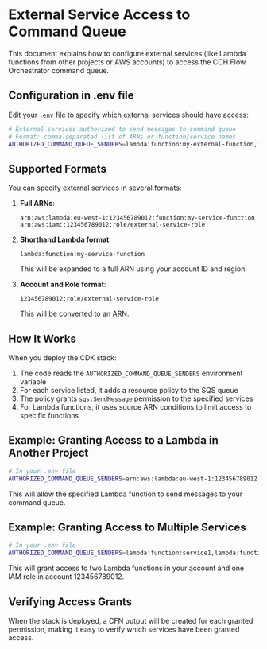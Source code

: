 # External Service Access to Command Queue

This document explains how to configure external services (like Lambda functions from other projects or AWS accounts) to access the CCH Flow Orchestrator command queue.

## Configuration in .env file

Edit your `.env` file to specify which external services should have access:

```bash
# External services authorized to send messages to command queue
# Format: comma-separated list of ARNs or function/service names
AUTHORIZED_COMMAND_QUEUE_SENDERS=lambda:function:my-external-function,123456789012:role/external-service-role
```

## Supported Formats

You can specify external services in several formats:

1. **Full ARNs**:
   ```
   arn:aws:lambda:eu-west-1:123456789012:function:my-service-function
   arn:aws:iam::123456789012:role/external-service-role
   ```

2. **Shorthand Lambda format**:
   ```
   lambda:function:my-service-function
   ```
   This will be expanded to a full ARN using your account ID and region.

3. **Account and Role format**:
   ```
   123456789012:role/external-service-role
   ```
   This will be converted to an ARN.

## How It Works

When you deploy the CDK stack:

1. The code reads the `AUTHORIZED_COMMAND_QUEUE_SENDERS` environment variable
2. For each service listed, it adds a resource policy to the SQS queue
3. The policy grants `sqs:SendMessage` permission to the specified services
4. For Lambda functions, it uses source ARN conditions to limit access to specific functions

## Example: Granting Access to a Lambda in Another Project

```bash
# In your .env file
AUTHORIZED_COMMAND_QUEUE_SENDERS=arn:aws:lambda:eu-west-1:123456789012:function:external-project-lambda
```

This will allow the specified Lambda function to send messages to your command queue.

## Example: Granting Access to Multiple Services

```bash
# In your .env file
AUTHORIZED_COMMAND_QUEUE_SENDERS=lambda:function:service1,lambda:function:service2,123456789012:role/external-role
```

This will grant access to two Lambda functions in your account and one IAM role in account 123456789012.

## Verifying Access Grants

When the stack is deployed, a CFN output will be created for each granted permission, making it easy to verify which services have been granted access.
